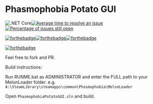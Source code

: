 # Phasmophobia Potato GUI

![.NET Core](https://github.com/ThePotato97/PhasmophobiaPotatoGUIPublic/workflows/.NET%20Core/badge.svg)[![Average time to resolve an issue](http://isitmaintained.com/badge/resolution/ThePotato97/PhasmophobiaPotatoGUIPublic.svg)](http://isitmaintained.com/project/ThePotato97/PhasmophobiaPotatoGUIPublic "Average time to resolve an issue")[![Percentage of issues still open](http://isitmaintained.com/badge/open/ThePotato97/PhasmophobiaPotatoGUIPublic.svg)](http://isitmaintained.com/project/ThePotato97/PhasmophobiaPotatoGUIPublic "Percentage of issues still open")

[![forthebadge](https://forthebadge.com/images/badges/made-with-crayons.svg)](https://forthebadge.com)[![forthebadge](https://forthebadge.com/images/badges/it-works-why.svg)](https://forthebadge.com)[![forthebadge](https://forthebadge.com/images/badges/ctrl-c-ctrl-v.svg)](https://forthebadge.com)

[![forthebadge](https://forthebadge.com/images/badges/works-on-my-machine.svg)](https://forthebadge.com)

Feel free to fork and PR.


Build instructions:

Run RUNME.bat as ADMINISTRATOR and enter the FULL path to your MelonLoader folder. e.g. <br />
``A:\SteamLibrary\steamapps\common\Phasmophobia\MelonLoader``

Open ``PhasmophobiaPotatoGUI.sln`` and build.
